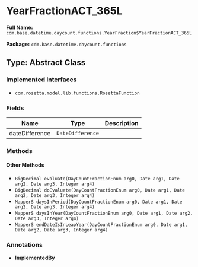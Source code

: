 # YearFractionACT_365L

**Full Name:** `cdm.base.datetime.daycount.functions.YearFraction$YearFractionACT_365L`

**Package:** `cdm.base.datetime.daycount.functions`

## Type: Abstract Class

### Implemented Interfaces

- `com.rosetta.model.lib.functions.RosettaFunction`

### Fields

| Name | Type | Description |
|------|------|-------------|
| dateDifference | `DateDifference` |  |

### Methods

#### Other Methods

- `BigDecimal evaluate(DayCountFractionEnum arg0, Date arg1, Date arg2, Date arg3, Integer arg4)`
- `BigDecimal doEvaluate(DayCountFractionEnum arg0, Date arg1, Date arg2, Date arg3, Integer arg4)`
- `MapperS daysInPeriod(DayCountFractionEnum arg0, Date arg1, Date arg2, Date arg3, Integer arg4)`
- `MapperS daysInYear(DayCountFractionEnum arg0, Date arg1, Date arg2, Date arg3, Integer arg4)`
- `MapperS endDateIsInLeapYear(DayCountFractionEnum arg0, Date arg1, Date arg2, Date arg3, Integer arg4)`

### Annotations

- **ImplementedBy**

